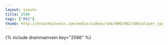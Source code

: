 ```yaml
--- 
layout: sieutv
title: 2586
tags: ["002"]
thumb: http://drainmainvein.com/media/videos/tmb/000/002/586/player.jpg
---
```

{% include drainmainvein key="2586" %} 
